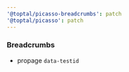```yaml
---
'@toptal/picasso-breadcrumbs': patch
'@toptal/picasso': patch
---
```


### Breadcrumbs

- propage `data-testid`
